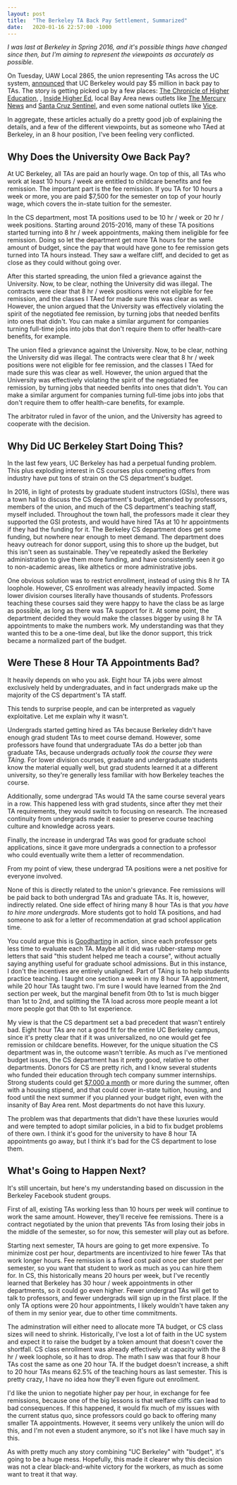 ```yaml
---
layout: post
title:  "The Berkeley TA Back Pay Settlement, Summarized"
date:   2020-01-16 22:57:00 -1000
---
```


*I was last at Berkeley in Spring 2016, and it's possible things have changed
since then, but I'm aiming to represent the viewpoints as accurately as
possible.*

On Tuesday, UAW Local 2865, the union representing TAs across the UC system,
[announced](https://uaw2865.org/cal-tas-win-multi-million-dollar-grievance-victory/)
that UC Berkeley would pay $5 million in back pay to TAs. The story is getting
picked up by a few places: [The Chronicle of Higher Education](http://uaw2865.org/wp-content/uploads/2020/01/Berkeley-TAs-Are-Awarded-Millions-in-Ba...ay-The-Chronicle-of-Higher-Education.pdf),
, [Inside Higher Ed](https://www.insidehighered.com/news/2020/01/16/arbitrator-says-uc-berkeley-owes-its-computer-science-tas-5-million),
local Bay Area news outlets like [The Mercury News](https://www.mercurynews.com/2020/01/15/cal-tas-declare-victory-in-multi-million-grievance-fight/)
and [Santa Cruz Sentinel](https://www.santacruzsentinel.com/2020/01/15/cal-tas-declare-victory-in-multi-million-grievance-fight/),
and even some national outlets like [Vice](https://www.vice.com/en_us/article/v74d7b/teaching-assistants-say-theyve-won-millions-from-uc-berkeley).

In aggregate, these articles actually do a pretty good job of explaining the
details, and a few of the different viewpoints, but as someone who TAed
at Berkeley, in an 8 hour position, I've been feeling very conflicted.


Why Does the University Owe Back Pay?
-------------------------------------------------------------------------

At UC Berkeley, all TAs are paid an hourly wage. On top of this, all TAs who
work at least 10 hours / week are entitled to childcare benefits and
fee remission. The important part is the fee remission. If you TA for 10
hours a week or more, you are paid $7,500 for the semester on top of
your hourly wage, which covers the in-state tuition for the semester.

In the CS department, most TA positions used to be 10 hr / week or
20 hr / week positions. Starting around 2015-2016, many of these TA positions
started turning into 8 hr / week appointments, making them ineligible for
fee remission. Doing so let the department get more TA hours for the
same amount of budget, since the pay that would have gone to fee remission
gets turned into TA hours instead. They saw a welfare cliff, and decided to
get as close as they could without going over.

After this started spreading, the union filed a grievance against the University. Now, to be clear,
nothing the University did was illegal. The contracts were clear that
8 hr / week positions were not eligible for fee remission, and the classes
I TAed for made sure this was clear as well. However, the union argued that
the University was effectively violating the spirit of the negotiated
fee remission, by turning jobs that needed benfits into ones that didn't.
You can make a similar argument for companies turning full-time jobs into
jobs that don't require them to offer health-care benefits, for example.

The union filed a grievance against the University. Now, to be clear,
nothing the University did was illegal. The contracts were clear that
8 hr / week positions were not eligible for fee remission, and the classes
I TAed for made sure this was clear as well. However, the union argued that
the University was effectively violating the spirit of the negotiated
fee remission, by turning jobs that needed benfits into ones that didn't.
You can make a similar argument for companies turning full-time jobs into
jobs that don't require them to offer health-care benefits, for example.

The arbitrator ruled in favor of the union, and the University has agreed
to cooperate with the decision.


Why Did UC Berkeley Start Doing This?
------------------------------------------------------------------------

In the last few years, UC Berkeley has had a perpetual funding problem. This
plus exploding interest in CS courses plus competing offers from industry
have put tons of strain on the CS department's budget.

In 2016, in light of protests by graduate student instructors (GSIs), there was a
town hall to discuss the CS department's budget, attended by professors,
members of the union, and much of the CS department's teaching staff,
myself included. Throughout the town hall, the professors made it clear
they supported the GSI protests, and would have hired TAs at 10 hr
appointments if they had the funding for it. The Berkeley CS department
does get some funding, but nowhere near enough to meet demand. The department
does heavy outreach for donor support, using this to shore up the budget,
but this isn't seen as sustainable. They've repeatedly asked the Berkeley
administration to give them more funding, and have consistently seen it go
to non-academic areas, like althetics or more administrative jobs.

One obvious solution was to restrict enrollment, instead of using this
8 hr TA loophole. However, CS enrollment was already heavily impacted.
Some lower division courses literally have thousands of students.
Professors teaching these courses said
they were happy to have the class be as large as possible, as long as there
was TA support for it. At some point, the department decided they would
make the classes bigger by using 8 hr TA appointments to make the numbers
work. My understanding was that they wanted this to be a one-time deal,
but like the donor support, this trick became a normalized part of the budget.


Were These 8 Hour TA Appointments Bad?
-----------------------------------------------------------------------

It heavily depends on who you ask. Eight hour TA jobs were almost
exclusively held by undergraduates, and in fact undergrads make up
the majority of the CS department's TA staff.

This tends to surprise people, and can be interpreted as vaguely
exploitative. Let me explain why it wasn't.

Undergrads started getting hired as TAs
because Berkeley didn't have enough grad student TAs to meet course
demand. However, some
professors have
found that undergraduate TAs do a better job than graduate
TAs, because undergrads *actually took the course they were TAing.*
For lower division courses, graduate and undergraduate students know
the material equally well, but grad students learned it at a different
university, so they're generally less familiar with how Berkeley
teaches the course.

Additionally, some undergrad TAs would TA the same course several
years in a row. This happened less with grad students, since after they
met their TA requirements, they would switch to focusing on research.
The increased continuity from undergrads made it easier to preserve course
teaching culture and knowledge across years.

Finally, the increase in undergrad TAs was good for graduate school
applications, since it gave more undergrads a connection to a professor
who could eventually write them a letter of recommendation.

From my point of view, these undergrad TA positions were a net
positive for everyone involved.

None of this is directly related to the union's grievance. Fee remissions
will be paid back to both undergrad TAs and graduate TAs. It is, however,
indirectly related. One side effect of hiring many 8 hour TAs is that
*you have to hire more undergrads*.
More students got to hold TA positions, and had someone to ask for a letter of
recommendation at grad school application time.

You could argue this is [Goodharting](https://en.wikipedia.org/wiki/Goodhart%27s_law)
in action, since each professor gets less time to evaluate each TA. Maybe all
it did was rubber-stamp more letters that said "this student helped me
teach a course", without actually saying anything useful for graduate
school admissions. But in this instance, I don't the incentives are entirely
unaligned. Part of TAing is to help students practice teaching. I taught
one section a week in my 8 hour TA appointment, while 20 hour TAs taught two. I'm sure
I would have learned from the 2nd section per week, but the marginal benefit
from 0th to 1st is much bigger than 1st to 2nd, and splitting the TA load across
more people meant a lot more people got that 0th to 1st experience.

My view is that the CS department set a bad precedent that wasn't entirely bad.
Eight hour TAs are not a good fit for the entire UC Berkeley campus, since it's
pretty clear that if it was universalized, no one would get fee remission or
childcare benefits. However, for the unique situation the CS department was in,
the outcome wasn't terrible. As much as I've mentioned budget issues, the CS
department has it pretty good, relative to other departments. Donors for CS
are pretty rich, and I know several students who funded their education through
tech company summer internships. Strong students could get
[$7,000 a month](https://www.glassdoor.com/research/internships-entry-level-jobs-2019/)
or more during the summer, often with a housing stipend, and that could cover in-state tuition,
housing, and food until the next summer if you planned your budget right,
even with the insanity of Bay Area rent. Most departments do not have this
luxury.

The problem was that departments that didn't have these luxuries would and
were tempted to adopt similar policies, in a bid to fix budget problems of there
own. I think it's good for the university to have 8 hour TA appointments go away,
but I think it's bad for the CS department to lose them.


What's Going to Happen Next?
-----------------------------------------------------------------------------

It's still uncertain, but here's my understanding based on discussion in
the Berkeley Facebook student groups.

First of all, existing TAs working less than 10 hours per week will continue
to work the same amount. However, they'll receive fee remissions. There is
a contract negotiated by the union that prevents TAs from losing their jobs
in the middle of the semester, so for now, this semester will play out as
before.

Starting next semester, TA hours are going to get more expensive. To minimize
cost per hour, departments are incentivized to hire fewer TAs that work longer
hours. Fee remission is a fixed cost paid once per student per semester, so you
want that student to work as much as you can hire them for. In CS,
this historically means 20 hours per week, but I've recently
learned that Berkeley has 30 hour / week appointments in other departments,
so it could go even higher. Fewer undergrad TAs will get to talk to professors,
and fewer undergrads will sign up in the first place. If the only TA options were
20 hour appointments, I likely wouldn't have taken any of them in my senior
year, due to other time commitments.

The adminstration will either need to allocate more TA budget, or CS class sizes
will need to shrink. Historically, I've lost a lot of faith in the UC system
and expect it to raise the budget by a token amount that doesn't cover the
shortfall. CS class enrollment was already effectively at capacity with the
8 hr / week loophole, so it has to drop. The math I saw was that four 8 hour TAs
cost the same as one 20 hour TA. If the budget doesn't increase, a shift to
20 hour TAs means 62.5% of the teaching hours as last semester. This is pretty
crazy, I have no idea how they'll even figure out enrollment.

I'd like the union to negotiate higher pay per hour, in exchange for fee
remissions, because one of the big lessons is that welfare cliffs can lead to
bad consequences.
If this happened, it would fix much of my issues with the
current status quo, since professors could go back to offering many smaller
TA appointments. However, it seems very unlikely the union will do this,
and I'm not even a student anymore, so it's not like I have much say in this.

As with pretty much any story combining "UC Berkeley" with "budget", it's going
to be a huge mess. Hopefully, this made it clearer why this decision was not a
clear black-and-white victory for the workers, as much as some want to
treat it that way.
